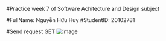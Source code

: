 #Practice week 7 of Software Achitecture and Design subject

#FullName: Nguyễn Hữu Huy
#StudentID: 20102781

#Send request GET
![image](https://github.com/HuyGlaucus/KienTruc_Tuan7/assets/116423850/34218cfa-d322-452a-ba9a-1926a67ca7f9)


